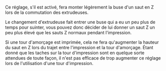 Ce réglage, s'il est activé, fera monter légèrement la buse d'un saut en Z lors de la commutation des extrudeuses.

Le changement d'extrudeuse fait entrer une buse qui a eu un peu plus de temps pour suinter, vous pouvez donc décider de lui donner un saut Z un peu plus élevé que les sauts Z normaux pendant l'impression.

Si une tour d'amorçage est imprimée, cela ne fera qu'augmenter la hauteur du saut en Z lors du trajet entre l'impression et la tour d'amorçage. Étant donné que les taches sur la tour d'impression sont en quelque sorte attendues de toute façon, il n'est pas efficace de trop augmenter ce réglage lors de l'utilisation d'une tour d'impression.
